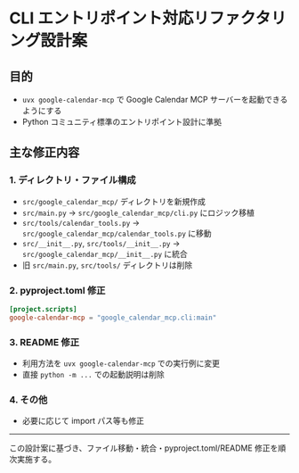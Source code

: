 # CLI エントリポイント対応リファクタリング設計案

## 目的

- `uvx google-calendar-mcp` で Google Calendar MCP サーバーを起動できるようにする
- Python コミュニティ標準のエントリポイント設計に準拠

## 主な修正内容

### 1. ディレクトリ・ファイル構成

- `src/google_calendar_mcp/` ディレクトリを新規作成
- `src/main.py` → `src/google_calendar_mcp/cli.py` にロジック移植
- `src/tools/calendar_tools.py` → `src/google_calendar_mcp/calendar_tools.py` に移動
- `src/__init__.py`, `src/tools/__init__.py` → `src/google_calendar_mcp/__init__.py` に統合
- 旧 `src/main.py`, `src/tools/` ディレクトリは削除

### 2. pyproject.toml 修正

```toml
[project.scripts]
google-calendar-mcp = "google_calendar_mcp.cli:main"
```

### 3. README 修正

- 利用方法を `uvx google-calendar-mcp` での実行例に変更
- 直接 `python -m ...` での起動説明は削除

### 4. その他

- 必要に応じて import パス等も修正

---

この設計案に基づき、ファイル移動・統合・pyproject.toml/README 修正を順次実施する。

